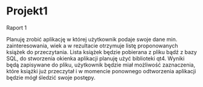 # Projekt1
Raport 1

Planuję zrobić aplikację w której użytkownik podaje swoje dane min. zainteresowania, wiek a w rezultacie otrzymuje listę proponowanych książek do przeczytania. Lista książek będzie pobierana z pliku bądź z bazy SQL, do stworzenia okienka aplikacji planuję użyć biblioteki qt4. Wyniki będą zapisywane do pliku, użytkownik będzie miał możliwość zaznaczenia, które książki już przeczytał i w momencie ponownego odtworzenia aplikacji będzie mógł śledzić swoje postępy. 

